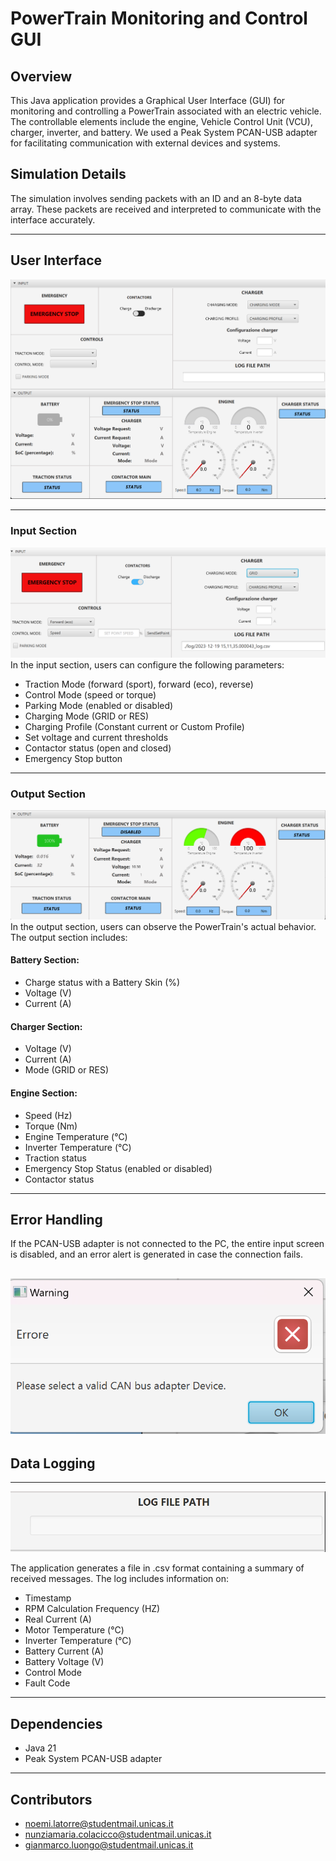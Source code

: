 # PowerTrain Monitoring and Control GUI

## Overview

This Java application provides a Graphical User Interface (GUI) for monitoring and controlling a PowerTrain associated with an electric vehicle. The controllable elements include the engine, Vehicle Control Unit (VCU), charger, inverter, and battery. We used a Peak System PCAN-USB adapter for facilitating communication with external devices and systems.

## Simulation Details

The simulation involves sending packets with an ID and an 8-byte data array. These packets are received and interpreted to communicate with the interface accurately.

---
## User Interface
![img.png](img1.png)

---

### Input Section

![img.png](img5.png)
In the input section, users can configure the following parameters:

- Traction Mode (forward (sport), forward (eco), reverse)
- Control Mode (speed or torque)
- Parking Mode (enabled or disabled)
- Charging Mode (GRID or RES)
- Charging Profile (Constant current or Custom Profile)
- Set voltage and current thresholds
- Contactor status (open and closed)
- Emergency Stop button

---

### Output Section

![img.png](img4.png)
In the output section, users can observe the PowerTrain's actual behavior. The output section includes:

#### Battery Section:

- Charge status with a Battery Skin (%)
- Voltage (V)
- Current (A)

#### Charger Section:

- Voltage (V)
- Current (A)
- Mode (GRID or RES)

#### Engine Section:

- Speed (Hz)
- Torque (Nm)
- Engine Temperature (°C)
- Inverter Temperature (°C)
- Traction status
- Emergency Stop Status (enabled or disabled)
- Contactor status
---
## Error Handling

If the PCAN-USB adapter is not connected to the PC, the entire input screen is disabled, and an error alert is generated in case the connection fails.

![img.png](img3.png)
---

## Data Logging

---
![img.png](img2.png)

The application generates a file in .csv format containing a summary of received messages. The log includes information on:

- Timestamp
- RPM Calculation Frequency (HZ)
- Real Current (A)
- Motor Temperature (°C)
- Inverter Temperature (°C)
- Battery Current (A)
- Battery Voltage (V)
- Control Mode
- Fault Code
---
## Dependencies

- Java 21 
- Peak System PCAN-USB adapter

---
## Contributors

- noemi.latorre@studentmail.unicas.it
- nunziamaria.colacicco@studentmail.unicas.it
- gianmarco.luongo@studentmail.unicas.it
